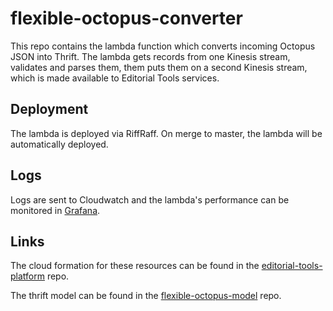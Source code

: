 # flexible-octopus-converter

This repo contains the lambda function which converts incoming Octopus JSON into Thrift. The lambda gets records from one Kinesis stream, validates and parses them, them puts them on a second Kinesis stream, which is made available to Editorial Tools services.

## Deployment

The lambda is deployed via RiffRaff. On merge to master, the lambda will be automatically deployed.

## Logs

Logs are sent to Cloudwatch and the lambda's performance can be monitored in [Grafana](https://metrics.gutools.co.uk/d/gLzfI4ZGz/octopus-overview).

## Links

The cloud formation for these resources can be found in the [editorial-tools-platform](https://github.com/guardian/editorial-tools-platform/blob/7e464297501f165f3981cf4391303b385ec9d54b/cloudformation/composer-account/octopus-integration.yaml) repo.

The thrift model can be found in the [flexible-octopus-model](https://github.com/guardian/flexible-octopus-model) repo.